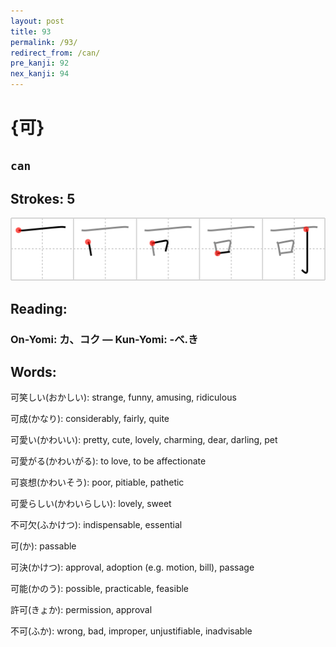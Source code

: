 ```yaml
---
layout: post
title: 93
permalink: /93/
redirect_from: /can/
pre_kanji: 92
nex_kanji: 94
---
```


# {可}

## `can`

## Strokes: 5

<div class="stroke"><img src="../images/E58FAF.png" /></div>

## Reading:

### On-Yomi: カ、コク &mdash; Kun-Yomi: -べ.き

## Words:

可笑しい(おかしい): strange, funny, amusing, ridiculous

可成(かなり): considerably, fairly, quite

可愛い(かわいい): pretty, cute, lovely, charming, dear, darling, pet

可愛がる(かわいがる): to love, to be affectionate

可哀想(かわいそう): poor, pitiable, pathetic

可愛らしい(かわいらしい): lovely, sweet

不可欠(ふかけつ): indispensable, essential

可(か): passable

可決(かけつ): approval, adoption (e.g. motion, bill), passage

可能(かのう): possible, practicable, feasible

許可(きょか): permission, approval

不可(ふか): wrong, bad, improper, unjustifiable, inadvisable
